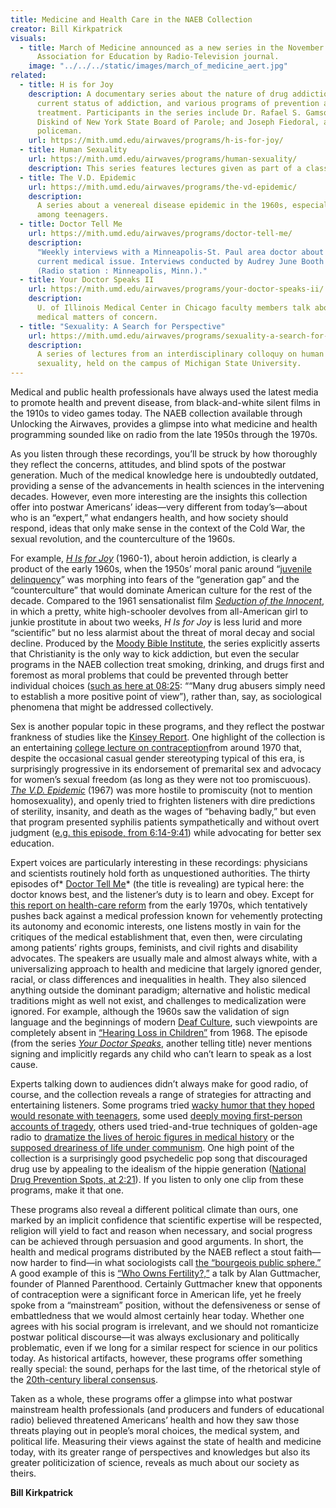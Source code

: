 ```yaml
---
title: Medicine and Health Care in the NAEB Collection
creator: Bill Kirkpatrick
visuals:
  - title: March of Medicine announced as a new series in the November 1956
      Association for Education by Radio-Television journal.
    image: "../../../static/images/march_of_medicine_aert.jpg"
related:
  - title: H is for Joy
    description: A documentary series about the nature of drug addiction, the
      current status of addiction, and various programs of prevention and
      treatment. Participants in the series include Dr. Rafael S. Gamso; Meyer
      Diskind of New York State Board of Parole; and Joseph Fiedoral, a Chicago
      policeman.
    url: https://mith.umd.edu/airwaves/programs/h-is-for-joy/
  - title: Human Sexuality
    url: https://mith.umd.edu/airwaves/programs/human-sexuality/
    description: This series features lectures given as part of a class on human sexuality.
  - title: The V.D. Epidemic
    url: https://mith.umd.edu/airwaves/programs/the-vd-epidemic/
    description:
      A series about a venereal disease epidemic in the 1960s, especially
      among teenagers.
  - title: Doctor Tell Me
    url: https://mith.umd.edu/airwaves/programs/doctor-tell-me/
    description:
      "Weekly interviews with a Minneapolis-St. Paul area doctor about a
      current medical issue. Interviews conducted by Audrey June Booth of KUOM
      (Radio station : Minneapolis, Minn.)."
  - title: Your Doctor Speaks II
    url: https://mith.umd.edu/airwaves/programs/your-doctor-speaks-ii/
    description:
      U. of Illinois Medical Center in Chicago faculty members talk about
      medical matters of concern.
  - title: "Sexuality: A Search for Perspective"
    url: https://mith.umd.edu/airwaves/programs/sexuality-a-search-for-perspective/
    description:
      A series of lectures from an interdisciplinary colloquy on human
      sexuality, held on the campus of Michigan State University.
---
```


Medical and public health professionals have always used the latest media to promote health and prevent disease, from black-and-white silent films in the 1910s to video games today. The NAEB collection available through Unlocking the Airwaves, provides a glimpse into what medicine and health programming sounded like on radio from the late 1950s through the 1970s.

As you listen through these recordings, you’ll be struck by how thoroughly they reflect the concerns, attitudes, and blind spots of the postwar generation. Much of the medical knowledge here is undoubtedly outdated, providing a sense of the advancements in health sciences in the intervening decades. However, even more interesting are the insights this collection offer into postwar Americans’ ideas—very different from today’s—about who is an “expert,” what endangers health, and how society should respond, ideas that only make sense in the context of the Cold War, the sexual revolution, and the counterculture of the 1960s.

For example, _[H Is for Joy](https://mith.umd.edu/airwaves/programs/h-is-for-joy/)_ (1960-1), about heroin addiction, is clearly a product of the early 1960s, when the 1950s’ moral panic around “[juvenile delinquency](https://davidbuckingham.net/growing-up-modern/troubling-teenagers-how-movies-constructed-the-juvenile-delinquent-in-the-1950s/constructing-juvenoile-delinquency/)” was morphing into fears of the “generation gap” and the “counterculture” that would dominate American culture for the rest of the decade. Compared to the 1961 sensationalist film _[Seduction of the Innocent](https://youtu.be/OlWf4ElQgWc)_, in which a pretty, white high-schooler devolves from all-American girl to junkie prostitute in about two weeks, _H Is for Joy_ is less lurid and more “scientific” but no less alarmist about the threat of moral decay and social decline. Produced by the [Moody Bible Institute](https://en.wikipedia.org/wiki/Moody_Bible_Institute), the series explicitly asserts that Christianity is the only way to kick addiction, but even the secular programs in the NAEB collection treat smoking, drinking, and drugs first and foremost as moral problems that could be prevented through better individual choices ([such as here at 08:25](https://mith.umd.edu/airwaves/episode/cpb-aacip-500-c24qpn9c/): ““Many drug abusers simply need to establish a more positive point of view”), rather than, say, as sociological phenomena that might be addressed collectively.

Sex is another popular topic in these programs, and they reflect the postwar frankness of studies like the [Kinsey Report](https://en.wikipedia.org/wiki/Kinsey_Reports). One highlight of the collection is an entertaining [college lecture on contraception](https://mith.umd.edu/airwaves/episode/cpb-aacip-500-9s1kn03b/)from around 1970 that, despite the occasional casual gender stereotyping typical of this era, is surprisingly progressive in its endorsement of premarital sex and advocacy for women’s sexual freedom (as long as they were not too promiscuous). _[The V.D. Epidemic](https://mith.umd.edu/airwaves/programs/the-vd-epidemic/)_ (1967) was more hostile to promiscuity (not to mention homosexuality), and openly tried to frighten listeners with dire predictions of sterility, insanity, and death as the wages of “behaving badly,” but even that program presented syphilis patients sympathetically and without overt judgment ([e.g. this episode, from 6:14-9:41](https://mith.umd.edu/airwaves/episode/cpb-aacip-500-4q7qsc1p/)) while advocating for better sex education.

Expert voices are particularly interesting in these recordings: physicians and scientists routinely hold forth as unquestioned authorities. The thirty episodes of* [Doctor Tell Me](https://mith.umd.edu/airwaves/programs/doctor-tell-me/)* (the title is revealing) are typical here: the doctor knows best, and the listener’s duty is to learn and obey. Except for [this report on health-care reform](https://mith.umd.edu/airwaves/programs/report-to-congress-the-nation-on-health-care/) from the early 1970s, which tentatively pushes back against a medical profession known for vehemently protecting its autonomy and economic interests, one listens mostly in vain for the critiques of the medical establishment that, even then, were circulating among patients’ rights groups, feminists, and civil rights and disability advocates. The speakers are usually male and almost always white, with a universalizing approach to health and medicine that largely ignored gender, racial, or class differences and inequalities in health. They also silenced anything outside the dominant paradigm; alternative and holistic medical traditions might as well not exist, and challenges to medicalization were ignored. For example, although the 1960s saw the validation of sign language and the beginnings of modern [Deaf Culture](https://en.wikipedia.org/wiki/Deaf_culture), such viewpoints are completely absent in [“Hearing Loss in Children”](https://mith.umd.edu/airwaves/episode/cpb-aacip-500-gt5fgm0k/) from 1968. The episode (from the series _[Your Doctor Speaks](https://mith.umd.edu/airwaves/programs/your-doctor-speaks-ii/)_, another telling title) never mentions signing and implicitly regards any child who can’t learn to speak as a lost cause.

Experts talking down to audiences didn’t always make for good radio, of course, and the collection reveals a range of strategies for attracting and entertaining listeners. Some programs tried [wacky humor that they hoped would resonate with teenagers](https://mith.umd.edu/airwaves/episode/cpb-aacip-500-4x54jw45/), some used [deeply moving first-person accounts of tragedy](https://mith.umd.edu/airwaves/episode/cpb-aacip-500-s17ss90k/), others used tried-and-true techniques of golden-age radio to [dramatize the lives of heroic figures in medical history](https://mith.umd.edu/airwaves/episode/cpb-aacip-500-9z90dh6s/) or the [supposed dreariness of life under communism](https://mith.umd.edu/airwaves/episode/cpb-aacip-500-hh6c6j6g/). One high point of the collection is a surprisingly good psychedelic pop song that discouraged drug use by appealing to the idealism of the hippie generation ([National Drug Prevention Spots, at 2:21](https://mith.umd.edu/airwaves/episode/cpb-aacip-500-c24qpn9c/)). If you listen to only one clip from these programs, make it that one.

These programs also reveal a different political climate than ours, one marked by an implicit confidence that scientific expertise will be respected, religion will yield to fact and reason when necessary, and social progress can be achieved through persuasion and good arguments. In short, the health and medical programs distributed by the NAEB reflect a stout faith—now harder to find—in what sociologists call [the “bourgeois public sphere.”](https://en.wikipedia.org/wiki/Public_sphere) A good example of this is [“Who Owns Fertility?,”](https://mith.umd.edu/airwaves/episode/cpb-aacip-500-1c1tjm4n/) a talk by Alan Guttmacher, founder of Planned Parenthood. Certainly Guttmacher knew that opponents of contraception were a significant force in American life, yet he freely spoke from a “mainstream” position, without the defensiveness or sense of embattledness that we would almost certainly hear today. Whether one agrees with his social program is irrelevant, and we should not romanticize postwar political discourse—it was always exclusionary and politically problematic, even if we long for a similar respect for science in our politics today. As historical artifacts, however, these programs offer something really special: the sound, perhaps for the last time, of the rhetorical style of the [20th-century liberal consensus](https://en.wikipedia.org/wiki/Liberalism_in_the_United_States#Liberal_consensus).

Taken as a whole, these programs offer a glimpse into what postwar mainstream health professionals (and producers and funders of educational radio) believed threatened Americans’ health and how they saw those threats playing out in people’s moral choices, the medical system, and political life. Measuring their views against the state of health and medicine today, with its greater range of perspectives and knowledges but also its greater politicization of science, reveals as much about our society as theirs.

**Bill Kirkpatrick**
